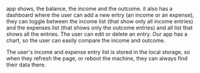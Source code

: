 app shows, the balance, the income and the outcome. it also has a dashboard where the user can add a new entry (an income or an expense), they can toggle between the income list (that show only all income entries) and the expenses list (that shows only the outcome entries) and all list that shows all the entries.
The user can edit or delete an entry.
Our app has a chart, so the user can easily compare the income and outcome.

The user's income and expense entry list is stored in the local storage, so when they refresh the page, or reboot the machine, they can always find their data there.
